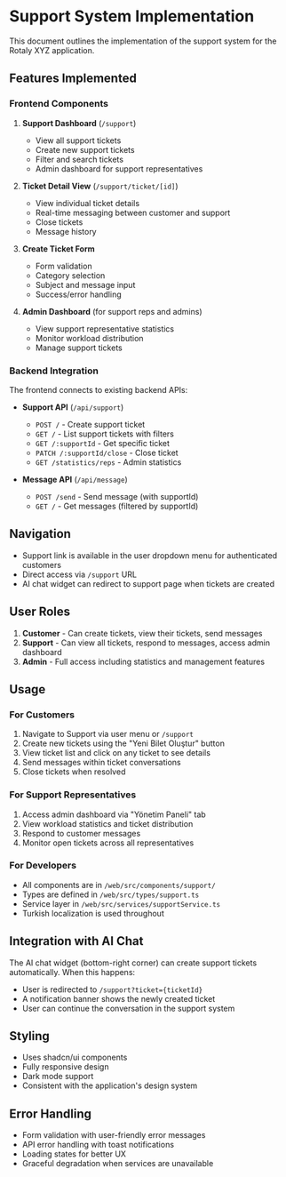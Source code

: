 # Support System Implementation

This document outlines the implementation of the support system for the Rotaly XYZ application.

## Features Implemented

### Frontend Components

1. **Support Dashboard** (`/support`)

   - View all support tickets
   - Create new support tickets
   - Filter and search tickets
   - Admin dashboard for support representatives

2. **Ticket Detail View** (`/support/ticket/[id]`)

   - View individual ticket details
   - Real-time messaging between customer and support
   - Close tickets
   - Message history

3. **Create Ticket Form**

   - Form validation
   - Category selection
   - Subject and message input
   - Success/error handling

4. **Admin Dashboard** (for support reps and admins)
   - View support representative statistics
   - Monitor workload distribution
   - Manage support tickets

### Backend Integration

The frontend connects to existing backend APIs:

- **Support API** (`/api/support`)

  - `POST /` - Create support ticket
  - `GET /` - List support tickets with filters
  - `GET /:supportId` - Get specific ticket
  - `PATCH /:supportId/close` - Close ticket
  - `GET /statistics/reps` - Admin statistics

- **Message API** (`/api/message`)
  - `POST /send` - Send message (with supportId)
  - `GET /` - Get messages (filtered by supportId)

## Navigation

- Support link is available in the user dropdown menu for authenticated customers
- Direct access via `/support` URL
- AI chat widget can redirect to support page when tickets are created

## User Roles

1. **Customer** - Can create tickets, view their tickets, send messages
2. **Support** - Can view all tickets, respond to messages, access admin dashboard
3. **Admin** - Full access including statistics and management features

## Usage

### For Customers

1. Navigate to Support via user menu or `/support`
2. Create new tickets using the "Yeni Bilet Oluştur" button
3. View ticket list and click on any ticket to see details
4. Send messages within ticket conversations
5. Close tickets when resolved

### For Support Representatives

1. Access admin dashboard via "Yönetim Paneli" tab
2. View workload statistics and ticket distribution
3. Respond to customer messages
4. Monitor open tickets across all representatives

### For Developers

- All components are in `/web/src/components/support/`
- Types are defined in `/web/src/types/support.ts`
- Service layer in `/web/src/services/supportService.ts`
- Turkish localization is used throughout

## Integration with AI Chat

The AI chat widget (bottom-right corner) can create support tickets automatically. When this happens:

- User is redirected to `/support?ticket={ticketId}`
- A notification banner shows the newly created ticket
- User can continue the conversation in the support system

## Styling

- Uses shadcn/ui components
- Fully responsive design
- Dark mode support
- Consistent with the application's design system

## Error Handling

- Form validation with user-friendly error messages
- API error handling with toast notifications
- Loading states for better UX
- Graceful degradation when services are unavailable
